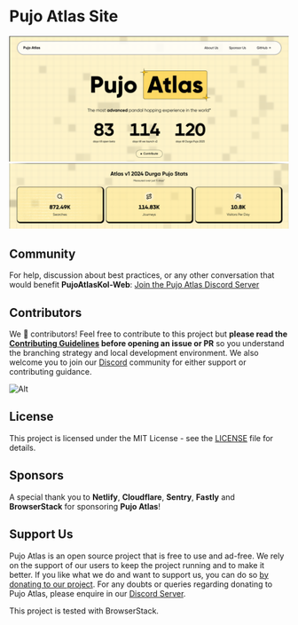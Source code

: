 # Pujo Atlas Site

![Hero Section](public/readmeImages/HeroSection.png)
![2024 Stats](public/readmeImages/2024Stats.png)

## Community

For help, discussion about best practices, or any other conversation that would benefit **PujoAtlasKol-Web**: [Join the Pujo Atlas Discord Server](https://discord.com/invite/xxSXWYf6d4)

## Contributors

We 💖 contributors! Feel free to contribute to this project but **please read the [Contributing Guidelines](CONTRIBUTING.md) before opening an issue or PR** so you understand the branching strategy and local development environment. We also welcome you to join our [Discord](https://discord.com/invite/xxSXWYf6d4) community for either support or contributing guidance.

![Alt](https://repobeats.axiom.co/api/embed/093db6beff960e2f848bf55bfdb9463f82441031.svg "Repobeats analytics image")

## License

This project is licensed under the MIT License - see the [LICENSE](LICENSE) file for details.

## Sponsors

A special thank you to **Netlify**, **Cloudflare**, **Sentry**, **Fastly** and **BrowserStack** for sponsoring **Pujo Atlas**!

## Support Us

Pujo Atlas is an open source project that is free to use and ad-free. We rely on the support of our users to keep the project running and to make it better. If you like what we do and want to support us, you can do so [by donating to our project](https://atlas.ourkolkata.in/support). For any doubts or queries regarding donating to Pujo Atlas, please enquire in our [Discord Server](https://discord.com/invite/xxSXWYf6d4).

This project is tested with BrowserStack.
